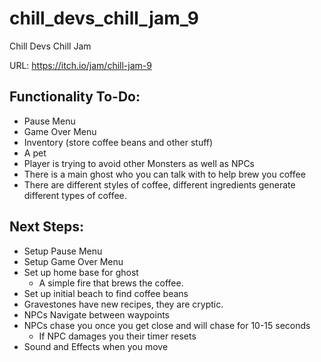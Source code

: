 # chill_devs_chill_jam_9
Chill Devs Chill Jam

URL: https://itch.io/jam/chill-jam-9


## Functionality To-Do:
- Pause Menu
- Game Over Menu
- Inventory (store coffee beans and other stuff)
- A pet
- Player is trying to avoid other Monsters as well as NPCs
- There is a main ghost who you can talk with to help brew you coffee
- There are different styles of coffee, different ingredients generate different types of coffee.

## Next Steps:
- Setup Pause Menu
- Setup Game Over Menu
- Set up home base for ghost
  - A simple fire that brews the coffee.
- Set up initial beach to find coffee beans
- Gravestones have new recipes, they are cryptic.
- NPCs Navigate between waypoints
- NPCs chase you once you get close and will chase for 10-15 seconds
  - If NPC damages you their timer resets
- Sound and Effects when you move 
